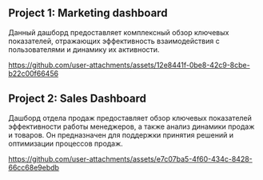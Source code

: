 ## Project 1: Marketing dashboard

Данный дашборд предоставляет комплексный обзор ключевых показателей, отражающих эффективность взаимодействия с пользователями и динамику их активности.

https://github.com/user-attachments/assets/12e8441f-0be8-42c9-8cbe-b22c00f66456

## Project 2: Sales Dashboard

Дашборд отдела продаж предоставляет обзор ключевых показателей эффективности работы менеджеров, а также анализ динамики продаж и товаров. Он предназначен для поддержки принятия решений и оптимизации процессов продаж.

https://github.com/user-attachments/assets/e7c07ba5-4f60-434c-8428-66cc68e9ebdb

